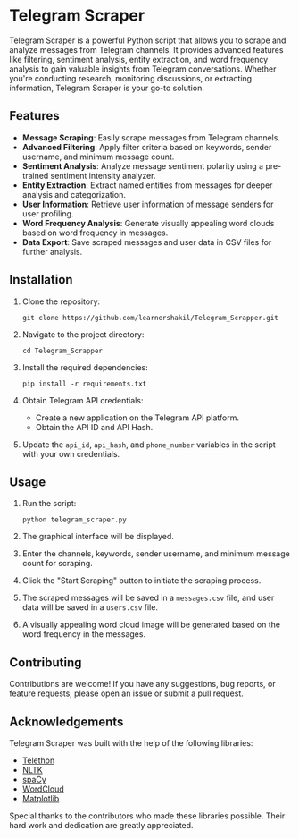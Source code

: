 # Telegram Scraper

Telegram Scraper is a powerful Python script that allows you to scrape and analyze messages from Telegram channels. It provides advanced features like filtering, sentiment analysis, entity extraction, and word frequency analysis to gain valuable insights from Telegram conversations. Whether you're conducting research, monitoring discussions, or extracting information, Telegram Scraper is your go-to solution.

## Features

- **Message Scraping**: Easily scrape messages from Telegram channels.
- **Advanced Filtering**: Apply filter criteria based on keywords, sender username, and minimum message count.
- **Sentiment Analysis**: Analyze message sentiment polarity using a pre-trained sentiment intensity analyzer.
- **Entity Extraction**: Extract named entities from messages for deeper analysis and categorization.
- **User Information**: Retrieve user information of message senders for user profiling.
- **Word Frequency Analysis**: Generate visually appealing word clouds based on word frequency in messages.
- **Data Export**: Save scraped messages and user data in CSV files for further analysis.

## Installation

1. Clone the repository:

   ```shell
   git clone https://github.com/learnershakil/Telegram_Scrapper.git
   ```

2. Navigate to the project directory:

   ```shell
   cd Telegram_Scrapper
   ```

3. Install the required dependencies:

   ```shell
   pip install -r requirements.txt
   ```

4. Obtain Telegram API credentials:
   - Create a new application on the Telegram API platform.
   - Obtain the API ID and API Hash.

5. Update the `api_id`, `api_hash`, and `phone_number` variables in the script with your own credentials.

## Usage

1. Run the script:

   ```shell
   python telegram_scraper.py
   ```

2. The graphical interface will be displayed.
3. Enter the channels, keywords, sender username, and minimum message count for scraping.
4. Click the "Start Scraping" button to initiate the scraping process.
5. The scraped messages will be saved in a `messages.csv` file, and user data will be saved in a `users.csv` file.
6. A visually appealing word cloud image will be generated based on the word frequency in the messages.

## Contributing

Contributions are welcome! If you have any suggestions, bug reports, or feature requests, please open an issue or submit a pull request.

## Acknowledgements

Telegram Scraper was built with the help of the following libraries:

- [Telethon](https://github.com/LonamiWebs/Telethon)
- [NLTK](https://github.com/nltk/nltk)
- [spaCy](https://github.com/explosion/spaCy)
- [WordCloud](https://github.com/amueller/word_cloud)
- [Matplotlib](https://github.com/matplotlib/matplotlib)

Special thanks to the contributors who made these libraries possible. Their hard work and dedication are greatly appreciated.
